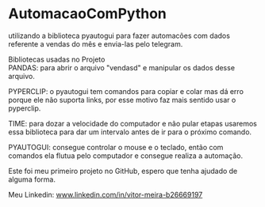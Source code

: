 # AutomacaoComPython
utilizando a biblioteca  pyautogui para fazer automacões com dados referente a vendas do mês e envia-las pelo telegram.
 
Bibliotecas usadas no Projeto                                             
PANDAS: para abrir o arquivo "vendasd" e manipular os dados desse arquivo.

PYPERCLIP: o pyautogui tem comandos para copiar e colar mas dá erro porque ele não suporta links, por esse motivo faz mais sentido usar o pyperclip.

TIME: para dozar a velocidade do computador e não pular etapas usaremos essa biblioteca para dar um intervalo antes de ir para o próximo comando.

PYAUTOGUI: consegue controlar o mouse e o teclado,
então com comandos ela flutua pelo computador e consegue realiza a automação.

Este foi meu primeiro projeto no GitHub, espero que tenha ajudado de alguma forma.

Meu Linkedin: www.linkedin.com/in/vitor-meira-b26669197
